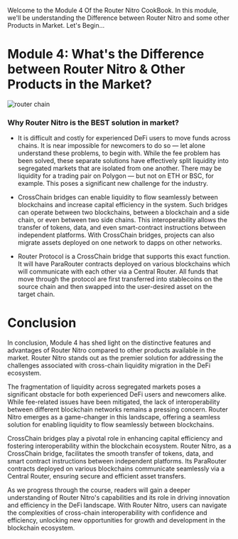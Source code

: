 Welcome to the Module 4 Of the Router Nitro CookBook. In this module, we'll be understanding the Difference between Router Nitro and some other Products in Market. Let's Begin...

# Module 4: What's the Difference between Router Nitro & Other Products in the Market?

![router chain](https://github.com/ShivankK26/Router-Nitro-CookBook/assets/115289871/edac46cf-dadb-4a42-ba1b-503af9d087a6)

### Why Router Nitro is the BEST solution in market?

- It is difficult and costly for experienced DeFi users to move funds across chains. It is near impossible for newcomers to do so — let alone understand these problems, to begin with. While the fee problem has been solved, these separate solutions have effectively split liquidity into segregated markets that are isolated from one another. There may be liquidity for a trading pair on Polygon — but not on ETH or BSC, for example. This poses a significant new challenge for the industry.

- CrossChain bridges can enable liquidity to flow seamlessly between blockchains and increase capital efficiency in the system. Such bridges can operate between two blockchains, between a blockchain and a side chain, or even between two side chains. This interoperability allows the transfer of tokens, data, and even smart-contract instructions between independent platforms. With CrossChain bridges, projects can also migrate assets deployed on one network to dapps on other networks.

- Router Protocol is a CrossChain bridge that supports this exact function. It will have ParaRouter contracts deployed on various blockchains which will communicate with each other via a Central Router. All funds that move through the protocol are first transferred into stablecoins on the source chain and then swapped into the user-desired asset on the target chain.

# Conclusion

In conclusion, Module 4 has shed light on the distinctive features and advantages of Router Nitro compared to other products available in the market. Router Nitro stands out as the premier solution for addressing the challenges associated with cross-chain liquidity migration in the DeFi ecosystem.

The fragmentation of liquidity across segregated markets poses a significant obstacle for both experienced DeFi users and newcomers alike. While fee-related issues have been mitigated, the lack of interoperability between different blockchain networks remains a pressing concern. Router Nitro emerges as a game-changer in this landscape, offering a seamless solution for enabling liquidity to flow seamlessly between blockchains.

CrossChain bridges play a pivotal role in enhancing capital efficiency and fostering interoperability within the blockchain ecosystem. Router Nitro, as a CrossChain bridge, facilitates the smooth transfer of tokens, data, and smart contract instructions between independent platforms. Its ParaRouter contracts deployed on various blockchains communicate seamlessly via a Central Router, ensuring secure and efficient asset transfers.

As we progress through the course, readers will gain a deeper understanding of Router Nitro's capabilities and its role in driving innovation and efficiency in the DeFi landscape. With Router Nitro, users can navigate the complexities of cross-chain interoperability with confidence and efficiency, unlocking new opportunities for growth and development in the blockchain ecosystem.
